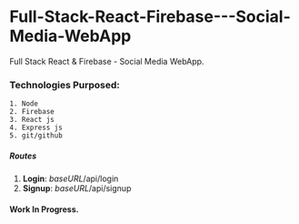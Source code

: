 # Full-Stack-React-Firebase---Social-Media-WebApp
Full Stack React &amp; Firebase - Social Media WebApp.

### Technologies Purposed:
    1. Node
    2. Firebase
    3. React js
    4. Express js
    5. git/github

##### Routes
1. **Login**: *baseURL*/api/login
2. **Signup**: *baseURL*/api/signup

#### Work In Progress.
